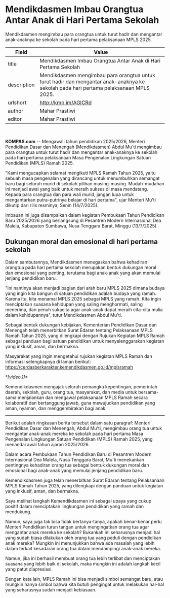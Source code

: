 # Mendikdasmen Imbau Orangtua Antar Anak di Hari Pertama Sekolah

Mendikdasmen mengimbau para orangtua untuk turut hadir dan mengantar anak-anaknya ke sekolah pada hari pertama pelaksanaan MPLS 2025.

| Field       | Value                                                       |
|-------------|-------------------------------------------------------------|
| title       | Mendikdasmen Imbau Orangtua Antar Anak di Hari Pertama Sekolah |
| description | Mendikdasmen mengimbau para orangtua untuk turut hadir dan mengantar anak-anaknya ke sekolah pada hari pertama pelaksanaan MPLS 2025. |
| urlshort    | http://kmp.im/AGICRd |
| author      | Mahar Prastiwi |
| editor      | Mahar Prastiwi |

 

**KOMPAS.com** -- Mengawali tahun pendidikan 2025/2026, Menteri Pendidikan Dasar dan Menengah (Mendikdasmen) Abdul Mu'ti mengimbau para orangtua untuk turut hadir dan mengantar anak-anaknya ke sekolah pada hari pertama pelaksanaan Masa Pengenalan Lingkungan Satuan Pendidikan (MPLS) Ramah 2025.

"Kami mengucapkan selamat mengikuti MPLS Ramah Tahun 2025, yaitu sebuah masa pengenalan yang dirancang untuk menumbuhkan semangat baru bagi seluruh murid di sekolah pilihan masing-masing. Mudah-mudahan ini menjadi awal yang baik untuk meraih sukses di masa mendatang. Kepada para orangtua dan para wali murid, jangan lupa untuk mengantarkan putra-putrinya belajar di hari pertama", ujar Menteri Mu'ti dikutip dari rilis resminya, Senin (14/7/2025).

Imbauan ini juga disampaikan dalam kegiatan Pembukaan Tahun Pendidikan Baru 2025/2026 yang berlangsung di Pesantren Modern Internasional Dea Malela, Kabupaten Sumbawa, Nusa Tenggara Barat, Minggu (13/7/2025).

## Dukungan moral dan emosional di hari pertama sekolah

Dalam sambutannya, Mendikdasmen menegaskan bahwa kehadiran orangtua pada hari pertama sekolah merupakan bentuk dukungan moral dan emosional yang penting, terutama bagi anak-anak yang akan memulai jenjang pendidikan baru.

"Ini nantinya akan menjadi bagian dari arah baru MPLS 2025 dimana budaya yang ingin kita bangun di satuan pendidikan adalah budaya yang ramah. Karena itu, kita menamai MPLS 2025 sebagai MPLS yang ramah. Kita ingin menciptakan suasana kehidupan yang saling menghormati, saling menerima, dan penuh sukacita agar anak-anak dapat meraih cita-cita mulia dalam kehidupannya", tutur Mendikdasmen Abdul Mu\'ti.

Sebagai bentuk dukungan kebijakan, Kementerian Pendidikan Dasar dan Menengah telah menerbitkan Surat Edaran tentang Pelaksanaan MPLS Ramah Tahun 2025, yang dilengkapi dengan Rujukan Kegiatan MPLS Ramah sebagai panduan bagi satuan pendidikan untuk menyelenggarakan kegiatan yang inklusif, aman, dan bermakna.

Masyarakat yang ingin mengetahui rujukan kegiatan MPLS Ramah dan informasi selengkapnya di laman berikut: https://cerdasberkarakter.kemendikdasmen.go.id/mplsramah

**\[video.1\]\**

Kemendikdasmen mengajak seluruh pemangku kepentingan, pemerintah daerah, sekolah, guru, orang tua, masyarakat, dan media untuk bersama-sama menjalankan dan mengawal pelaksanaan MPLS Ramah secara kolaboratif dan bertanggung jawab, guna mewujudkan pendidikan yang aman, nyaman, dan menggembirakan bagi anak.

---
Berikut adalah ringkasan berita tersebut dalam satu paragraf: Menteri Pendidikan Dasar dan Menengah, Abdul Mu'ti, mengimbau orang tua untuk mengantar anak-anak mereka ke sekolah pada hari pertama Masa Pengenalan Lingkungan Satuan Pendidikan (MPLS) Ramah 2025, yang menandai awal tahun ajaran 2025/2026.

 Dalam acara Pembukaan Tahun Pendidikan Baru di Pesantren Modern Internasional Dea Malela, Nusa Tenggara Barat, Mu'ti menekankan pentingnya kehadiran orang tua sebagai bentuk dukungan moral dan emosional bagi anak-anak yang memulai jenjang pendidikan baru.

 Kemendikdasmen juga telah menerbitkan Surat Edaran tentang Pelaksanaan MPLS Ramah Tahun 2025, yang dilengkapi dengan panduan untuk kegiatan yang inklusif, aman, dan bermakna.



Saya melihat langkah Kemendikdasmen ini sebagai upaya yang cukup positif dalam menciptakan lingkungan pendidikan yang ramah dan mendukung.

 Namun, saya juga tak bisa tidak bertanya-tanya, apakah benar-benar perlu Menteri Pendidikan turun tangan untuk mengingatkan orang tua agar mengantar anak mereka ke sekolah? Bukankah ini seharusnya menjadi hal yang sudah biasa dilakukan oleh orang tua yang peduli dengan pendidikan anak mereka? Mungkin ini menunjukkan bahwa ada masalah yang lebih dalam terkait kesadaran orang tua dalam mendampingi anak-anak mereka.

 Namun, jika ini berhasil membuat orang tua lebih terlibat dan menciptakan suasana yang lebih baik di sekolah, maka mungkin ini adalah langkah kecil yang patut diapresiasi.

 Dengan kata lain, MPLS Ramah ini bisa menjadi simbol semangat baru, atau mungkin hanya simbol bahwa kita butuh pengingat untuk melakukan hal-hal yang seharusnya sudah menjadi kebiasaan.
